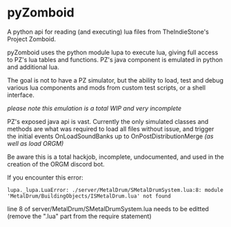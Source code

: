 # pyZomboid

A python api for reading (and executing) lua files from TheIndieStone's Project Zomboid.

pyZomboid uses the python module lupa to execute lua, giving full access to PZ's lua tables
and functions. PZ's java component is emulated in python and additional lua.

The goal is not to have a PZ simulator, but the ability to load, test and debug various lua
components and mods from custom test scripts, or a shell interface.

*please note this emulation is a total WIP and very incomplete*

PZ's exposed java api is vast. Currently the only simulated classes and methods are
what was required to load all files without issue, and trigger the initial events
OnLoadSoundBanks up to OnPostDistributionMerge *(as well as load ORGM)*

Be aware this is a total hackjob, incomplete, undocumented, and used in the creation of
the ORGM discord bot.

If you encounter this error:

`lupa._lupa.LuaError: ./server/MetalDrum/SMetalDrumSystem.lua:8: module 'MetalDrum/BuildingObjects/ISMetalDrum.lua' not found`

line 8 of server/MetalDrum/SMetalDrumSystem.lua needs to be editted (remove the ".lua" part from the require statement)
